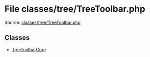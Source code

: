 File classes/tree/TreeToolbar.php
=========

Source: [classes/tree/TreeToolbar.php](https://github.com/PrestaShop/PrestaShop/blob/1.6.0.8/classes/tree/TreeToolbar.php)


Classes
-------

* [TreeToolbarCore](class.TreeToolbarCore.md)

